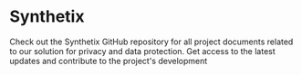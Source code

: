 # Synthetix
Check out the Synthetix GitHub repository for all project documents related to our solution for privacy and data protection. Get access to the latest updates and contribute to the project's development
